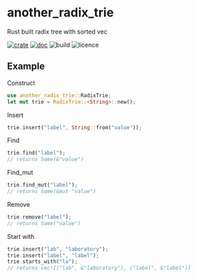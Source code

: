 # another_radix_trie
Rust built radix tree with sorted vec

[![crate](https://img.shields.io/badge/crates.io-0.1.2-orange)](https://crates.io/crates/another_radix_trie)
[![doc](https://img.shields.io/badge/docs-0.1.2-blue)](https://docs.rs/another_radix_trie/0.1.0/another_radix_trie/)
![build](https://img.shields.io/badge/build-passing-success)
![licence](https://img.shields.io/badge/licence-MIT-informational)

## Example

Construct
```rust
use another_radix_trie::RadixTrie;
let mut trie = RadixTrie::<String>::new();
```

Insert
```rust
trie.insert("label", String::from("value"));
```

Find
```rust
trie.find("label");
// returns Some(&"value")
```

Find_mut
```rust
trie.find_mut("label");
// returns Some(&mut "value")
```

Remove
```rust
trie.remove("label");
// returns Some("value")
```

Start with
```rust
trie.insert("lab", "laboratory");
trie.insert("label", "label");
trie.starts_with("la");
// returns vec![("lab", &"laboratory"), ("label", &"label")]
```
